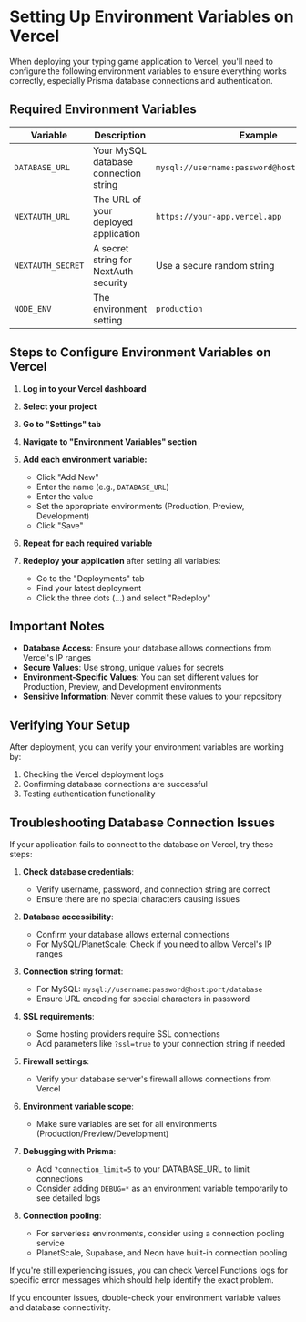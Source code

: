 # Setting Up Environment Variables on Vercel

When deploying your typing game application to Vercel, you'll need to configure the following environment variables to ensure everything works correctly, especially Prisma database connections and authentication.

## Required Environment Variables

| Variable | Description | Example |
|----------|-------------|---------|
| `DATABASE_URL` | Your MySQL database connection string | `mysql://username:password@host:port/database` |
| `NEXTAUTH_URL` | The URL of your deployed application | `https://your-app.vercel.app` |
| `NEXTAUTH_SECRET` | A secret string for NextAuth security | Use a secure random string |
| `NODE_ENV` | The environment setting | `production` |

## Steps to Configure Environment Variables on Vercel

1. **Log in to your Vercel dashboard**

2. **Select your project**

3. **Go to "Settings" tab**

4. **Navigate to "Environment Variables" section**

5. **Add each environment variable:**
   - Click "Add New"
   - Enter the name (e.g., `DATABASE_URL`)
   - Enter the value
   - Set the appropriate environments (Production, Preview, Development)
   - Click "Save"

6. **Repeat for each required variable**

7. **Redeploy your application** after setting all variables:
   - Go to the "Deployments" tab
   - Find your latest deployment
   - Click the three dots (...) and select "Redeploy"

## Important Notes

- **Database Access**: Ensure your database allows connections from Vercel's IP ranges
- **Secure Values**: Use strong, unique values for secrets
- **Environment-Specific Values**: You can set different values for Production, Preview, and Development environments
- **Sensitive Information**: Never commit these values to your repository

## Verifying Your Setup

After deployment, you can verify your environment variables are working by:

1. Checking the Vercel deployment logs
2. Confirming database connections are successful
3. Testing authentication functionality

## Troubleshooting Database Connection Issues

If your application fails to connect to the database on Vercel, try these steps:

1. **Check database credentials**:
   - Verify username, password, and connection string are correct
   - Ensure there are no special characters causing issues

2. **Database accessibility**:
   - Confirm your database allows external connections
   - For MySQL/PlanetScale: Check if you need to allow Vercel's IP ranges

3. **Connection string format**:
   - For MySQL: `mysql://username:password@host:port/database`
   - Ensure URL encoding for special characters in password

4. **SSL requirements**:
   - Some hosting providers require SSL connections
   - Add parameters like `?ssl=true` to your connection string if needed

5. **Firewall settings**:
   - Verify your database server's firewall allows connections from Vercel

6. **Environment variable scope**:
   - Make sure variables are set for all environments (Production/Preview/Development)

7. **Debugging with Prisma**:
   - Add `?connection_limit=5` to your DATABASE_URL to limit connections
   - Consider adding `DEBUG=*` as an environment variable temporarily to see detailed logs

8. **Connection pooling**:
   - For serverless environments, consider using a connection pooling service
   - PlanetScale, Supabase, and Neon have built-in connection pooling

If you're still experiencing issues, you can check Vercel Functions logs for specific error messages which should help identify the exact problem.

If you encounter issues, double-check your environment variable values and database connectivity. 